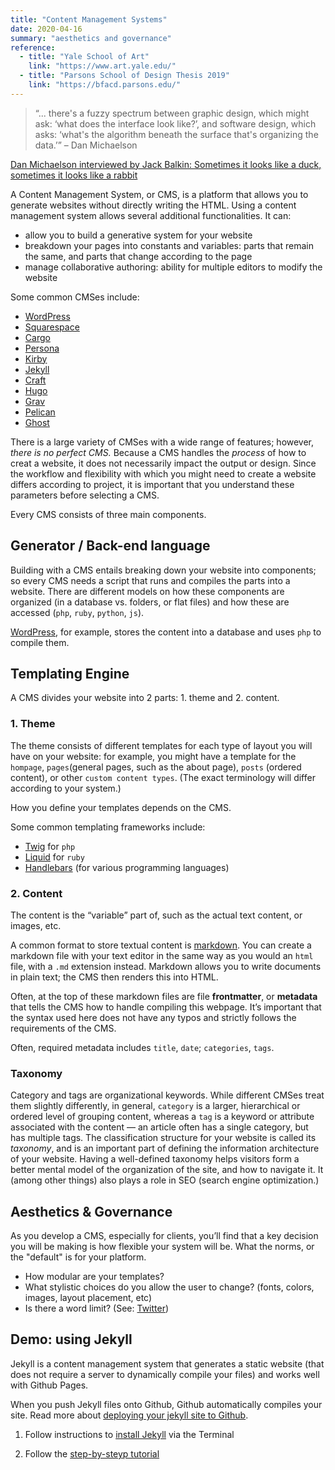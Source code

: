 ```yaml
---
title: "Content Management Systems"
date: 2020-04-16
summary: "aesthetics and governance"
reference:
  - title: "Yale School of Art"
    link: "https://www.art.yale.edu/"
  - title: "Parsons School of Design Thesis 2019"
    link: "https://bfacd.parsons.edu/"
---
```


> “... there's a fuzzy spectrum between graphic design, which might ask: ‘what does the interface look like?’, and software design, which asks: ‘what's the algorithm beneath the surface that's organizing the data.’”
– Dan Michaelson

[Dan Michaelson interviewed by Jack Balkin: Sometimes it looks like a duck, sometimes it looks like a rabbit](http://linkedbyair.net/balkin.pdf) 

A Content Management System, or CMS, is a platform that allows you to generate websites without directly writing the HTML. Using a content management system allows several additional functionalities. It can:
- allow you to build a generative system for your website
- breakdown your pages into constants and variables: parts that remain the same, and parts that change according to the page
- manage collaborative authoring: ability for multiple editors to modify the website


Some common CMSes include:
- [WordPress](https://wordpress.org/)
- [Squarespace](https://www.squarespace.com/)
- [Cargo](https://cargo.site/)
- [Persona](https://persona.co/)
- [Kirby](http://getkirby.com/)
- [Jekyll](https://jekyllrb.com/) 
- [Craft](https://craftcms.com/) 
- [Hugo](https://gohugo.io/)
- [Grav](https://getgrav.org/) 
- [Pelican](http://docs.getpelican.com/en/stable/)
- [Ghost](https://ghost.org/)

There is a large variety of CMSes with a wide range of features; however, *there is no perfect CMS.* Because a CMS handles the *process* of how to creat a website, it does not necessarily impact the output or design. Since the workflow and flexibility with which you might need to create a website differs according to project, it is important that you understand these parameters before selecting a CMS.

Every CMS consists of three main components.

## Generator / Back-end language
Building with a CMS entails breaking down your website into components; so 
every CMS needs a script that runs and compiles the parts into a website.
There are different models on how these components are organized (in a database vs. folders, or flat files) and how these are accessed (`php`, `ruby`, `python`, `js`).

[WordPress](https://wordpress.org/), for example, stores the content into a database and uses `php` to compile them.

## Templating Engine
A CMS divides your website into 2 parts: 1. theme and 2. content. 

### 1. Theme
The theme consists of different templates for each type of layout you will have on your website: for example, you might have a template for the `hompage`, `pages`(general pages, such as the about page), `posts` (ordered content), or other `custom content types`. (The exact terminology will differ according to your system.)

How you define your templates depends on the CMS.

Some common templating frameworks include:
- [Twig](https://twig.symfony.com/doc/2.x/templates.html) for `php`
- [Liquid](https://shopify.github.io/liquid/) for `ruby` 
- [Handlebars](https://handlebarsjs.com/guide/) (for various programming languages)


###  2. Content
The content is the “variable” part of, such as the actual text content, or images, etc. 

A common format to store textual content is [markdown](https://www.markdownguide.org/getting-started/). You can create a markdown file with your text editor in the same way as you would an `html` file, with a `.md` extension instead. Markdown allows you to write documents in plain text; the CMS then renders this into HTML.


Often, at the top of these markdown files are file **frontmatter**, or **metadata** that tells the CMS how to handle compiling this webpage. It’s important that the syntax used here does not have any typos and strictly follows the requirements of the CMS. 

Often, required metadata includes `title`, `date`; `categories`, `tags`. 

### Taxonomy
Category and tags are organizational keywords. While different CMSes treat them slightly differently, in general, `category` is a larger, hierarchical or ordered level of grouping content, whereas a `tag` is a keyword or attribute associated with the content — an article often has a single category, but has multiple tags. The classification structure for your website is called its *taxonomy*, and is an important part of defining the information architecture of your website. Having a well-defined taxonomy helps visitors form a better mental model of the organization of the site, and how to navigate it. It (among other things) also plays a role in SEO (search engine optimization.)

## Aesthetics & Governance
As you develop a CMS, especially for clients, you’ll find that a key decision you will be making is how flexible your system will be. What the norms, or the "default" is for your platform.

- How modular are your templates?
- What stylistic choices do you allow the user to change? (fonts, colors, images, layout placement, etc)
- Is there a word limit? (See: [Twitter](https://twitter.com/))

## Demo: using Jekyll
Jekyll is a content management system that generates a static website (that does not require a server to dynamically compile your files) and works well with Github Pages.

When you push Jekyll files onto Github, Github automatically compiles your site. Read more about [deploying your jekyll site to Github](https://jekyllrb.com/docs/github-pages/#deploying-jekyll-to-github-pages).


1. Follow instructions to [install Jekyll](https://jekyllrb.com/docs/installation/macos/) via the Terminal

2. Follow the [step-by-steyp tutorial](https://jekyllrb.com/docs/step-by-step/01-setup/)

